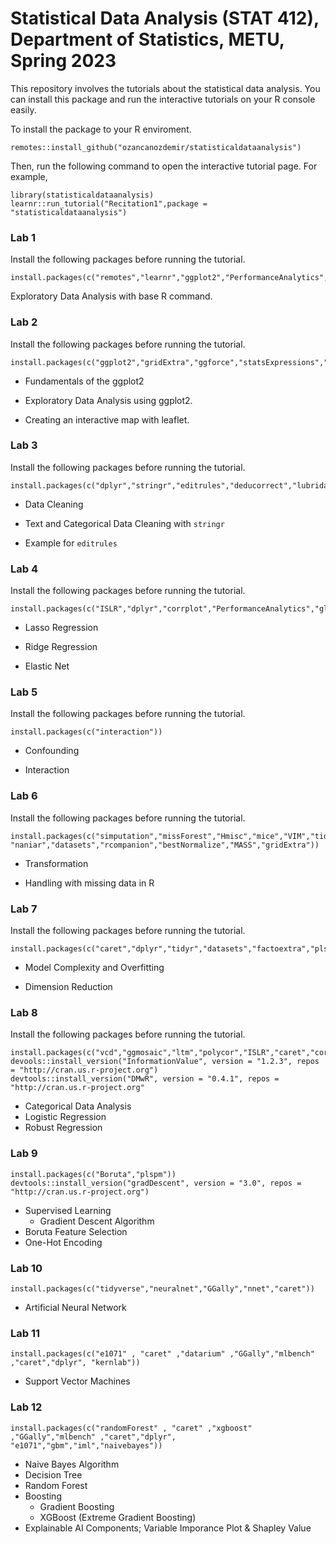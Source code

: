 # Statistical Data Analysis (STAT 412), Department of Statistics, METU, Spring 2023

This repository involves the tutorials about the statistical data analysis. You can install this package and run the interactive tutorials on your R console easily. 

To install the package to your R enviroment.

```
remotes::install_github("ozancanozdemir/statisticaldataanalysis")
```
Then, run the following command to open the interactive tutorial page.  For example, 


```
library(statisticaldataanalysis)
learnr::run_tutorial("Recitation1",package = "statisticaldataanalysis")
```

### Lab 1 

Install the following packages before running the tutorial.


```
install.packages(c("remotes","learnr","ggplot2","PerformanceAnalytics","lattice","summarytools","Hmisc","table1","psych"))
```

Exploratory Data Analysis with base R command.

### Lab 2 

Install the following packages before running the tutorial.


```
install.packages(c("ggplot2","gridExtra","ggforce","statsExpressions","ggalt","bbplot","leaflet","ggcorplot","izmir","mlbench"))
```

+ Fundamentals of the ggplot2

+ Exploratory Data Analysis using ggplot2.

+ Creating an interactive map with leaflet. 

### Lab 3 

Install the following packages before running the tutorial.


```
install.packages(c("dplyr","stringr","editrules","deducorrect","lubridate","assertive","gapminder"))
```
+ Data Cleaning 

+ Text and Categorical Data Cleaning with `stringr`

+ Example for `editrules`


### Lab 4 

Install the following packages before running the tutorial.

```
install.packages(c("ISLR","dplyr","corrplot","PerformanceAnalytics","glmnet","GGally","car"))
```

+ Lasso Regression 

+ Ridge Regression 

+ Elastic Net 

### Lab 5 

Install the following packages before running the tutorial.

```
install.packages(c("interaction"))
```

+ Confounding

+ Interaction

### Lab 6 

Install the following packages before running the tutorial.

```
install.packages(c("simputation","missForest","Hmisc","mice","VIM","tidyr","lavaan",
"naniar","datasets","rcompanion","bestNormalize","MASS","gridExtra"))
```

+ Transformation 

+ Handling with missing data in R

### Lab 7

Install the following packages before running the tutorial.

```
install.packages(c("caret","dplyr","tidyr","datasets","factoextra","pls"))
```

+ Model Complexity and Overfitting

+ Dimension Reduction

### Lab 8

Install the following packages before running the tutorial.

```
install.packages(c("vcd","ggmosaic","ltm","polycor","ISLR","caret","corrplot","MASS"))
devools::install_version("InformationValue", version = "1.2.3", repos = "http://cran.us.r-project.org")
devtools::install_version("DMwR", version = "0.4.1", repos = "http://cran.us.r-project.org"
```
+ Categorical Data Analysis
+ Logistic Regression 
+ Robust Regression

### Lab 9

```
install.packages(c("Boruta","plspm")) 
devtools::install_version("gradDescent", version = "3.0", repos = "http://cran.us.r-project.org")
```
+ Supervised Learning
  + Gradient Descent Algorithm
+ Boruta Feature Selection
+ One-Hot Encoding

### Lab 10

```
install.packages(c("tidyverse","neuralnet","GGally","nnet","caret"))
```
+ Artificial Neural Network 

### Lab 11

```
install.packages(c("e1071" , "caret" ,"datarium" ,"GGally","mlbench" ,"caret","dplyr", "kernlab"))
```

+ Support Vector Machines 

### Lab 12
```
install.packages(c("randomForest" , "caret" ,"xgboost" ,"GGally","mlbench" ,"caret","dplyr", "e1071","gbm","iml","naivebayes"))
```
+ Naive Bayes Algorithm 
+ Decision Tree
+ Random Forest
+ Boosting
  + Gradient Boosting
  + XGBoost (Extreme Gradient Boosting)
+ Explainable AI Components; Variable Imporance Plot & Shapley Value

